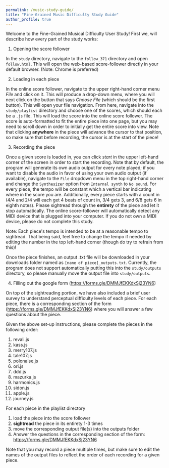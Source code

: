 ```yaml
---
permalink: /music-study-guide/
title: "Fine-Grained Music Difficulty Study Guide"
author_profile: true
---
```

Welcome to the Fine-Grained Musical Difficulty User Study! First we, will describe how every part of the study works:

1) Opening the score follower

In the `study` directory, navigate to the `follow_371` directory and open `follow.html`. This will open the web-based score-follower directly in your default browser. (Note: Chrome is preferred)

2) Loading in each piece

In the online score follower, navigate to the upper right-hand corner menu *File* and click on it. This will produce a drop-down menu, where you will next click on the button that says *Choose File* (which should be the first button). This will open your file navigation. From here, navigate into the `study/playlist` directory and choose one of the scores, which should each be a `.js` file. This will load the score into the online score follower. The score is auto-formatted to fit the entire piece into one page, but you may need to scroll down in order to initially get the entire score into view. Note that clicking **anywhere** in the piece will advance the cursor to that position, so make sure that before recording, the cursor is at the start of the piece!

3) Recording the piece

Once a given score is loaded in, you can click *start* in the upper left-hand corner of the screen in order to start the recording. Note that by default, the program will generate its own audio output for every note played; if you want to disable the audio in favor of using your own audio output (if available), navigate to the `File` dropdown menu in the top right-hand corner and change the `Synthesizer` option from `Internal synth` to `No sound`. For every piece, the tempo will be constant which a vertical bar indicating where in the score you are. Additionally, every piece starts with a count in (4/4 and 2/4 will each get 4 beats of count in, 3/4 gets 3, and 6/8 gets 6 in eighth notes). Please sightread through the **entirety** of the piece and let it stop automatically. The online score-follower will automatically detect any MIDI device that is plugged into your computer. If you do not own a MIDI device, please do not complete this study.

Note: Each piece's tempo is intended to be at a reasonable tempo to sightread. That being said, feel free to change the tempo if needed by editing the number in the top left-hand corner (though do try to refrain from this)!

Once the piece finishes, an output .txt file will be downloaded in your downloads folder named as `[name of piece]_outputs.txt`. Currently, the program does not support automatically putting this into the `study/outputs` directory, so please manually move the output file into `study/outputs`.

4) Filling out the google form (https://forms.gle/DMMJfEKKdxSj23YN6)

On top of the sightreading portion, we have also included a brief user survey to understand perceptual difficulty levels of each piece. For each piece, there is a corresponding section of the form (https://forms.gle/DMMJfEKKdxSj23YN6) where you will answer a few questions about the piece.

Given the above set-up instructions, please complete the pieces in the following order:
1) revali.js
2) kass.js
3) merry107.js
4) tale107.js
5) polonaise.js
6) ori.js
7) ddd.js
8) mazurka.js
9) harmonics.js
10) sidon.js
11) apple.js
12) journey.js

For each piece in the playlist directory
1) load the piece into the score follower
2) **sightread** the piece in its entirety 1-3 times
3) move the corresponding output file(s) into the outputs folder
4) Answer the questions in the corresponding section of the form: https://forms.gle/DMMJfEKKdxSj23YN6

Note that you may record a piece multiple times, but make sure to edit the names of the output files to reflect the order of each recording for a given piece.

